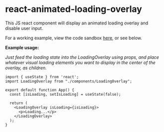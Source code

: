 # react-animated-loading-overlay
This JS react component will display an animated loading overlay and disable user input.

For a working example, view the code sandbox [here](https://codesandbox.io/p/devbox/react-animated-loading-overlay-x72dzk), or see below.

**Example usage:**

*Just feed the loading state into the LoadingOverlay using props, and place whatever visual loading elements you want to display in the center of the overlay, as children.*
```
import { useState } from 'react';
import LoadingOverlay from "./components/LoadingOverlay";

export default function App() {
  const [isLoading, setIsLoading] = useState(false);

  return (
    <LoadingOverlay isLoading={isLoading}>
      <p>Loading...</p>
    </LoadingOverlay>
  );
}
```
